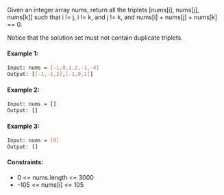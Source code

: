 Given an integer array nums, return all the triplets [nums[i], nums[j], nums[k]] such that i != j, i != k, and j != k,
and nums[i] + nums[j] + nums[k] == 0.

Notice that the solution set must not contain duplicate triplets.

#### Example 1:

```sh
Input: nums = [-1,0,1,2,-1,-4]
Output: [[-1,-1,2],[-1,0,1]]
```

#### Example 2:

```sh
Input: nums = []
Output: []
```

#### Example 3:

```sh
Input: nums = [0]
Output: []
```

#### Constraints:

- 0 <= nums.length <= 3000
- -105 <= nums[i] <= 105


